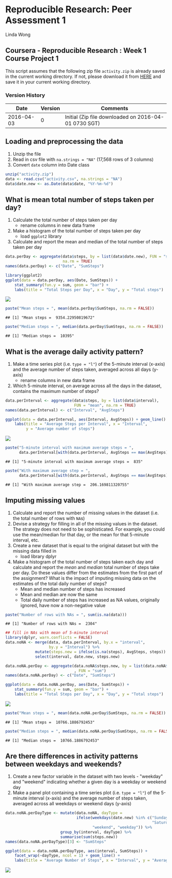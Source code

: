 # Reproducible Research: Peer Assessment 1
Linda Wong  

## Coursera - Reproducible Research : Week 1 Course Project 1
This script assumes that the following zip file `activity.zip` is already saved
in the current working directory.  If not, please download it from [HERE](https://d396qusza40orc.cloudfront.net/repdata%2Fdata%2Factivity.zip) and
save it in your current working directory.

### Version History
Date       | Version | Comments
---------- | ------- | ---------------------------------------------------------
2016-04-03 | 0       | Initial (Zip file downloaded on 2016-04-01 0730 SGT)

## Loading and preprocessing the data
1. Unzip the file
2. Read in csv file with `na.strings = "NA"` (17,568 rows of 3 columns)
3. Convert `date` column into Date class

```r
unzip("activity.zip")
data <- read.csv("activity.csv", na.strings = "NA")
data$date.new <- as.Date(data$date, "%Y-%m-%d")
```


## What is mean total number of steps taken per day?
1. Calculate the total number of steps taken per day
     + rename columns in new data frame
2. Make a histogram of the total number of steps taken per day
     + load `ggplot2` library
3. Calculate and report the mean and median of the total number of steps taken
per day

```r
data.perDay <- aggregate(data$steps, by = list(data$date.new), FUN = "sum",
                         na.rm = TRUE)
names(data.perDay) <- c("Date", "SumSteps")

library(ggplot2)
ggplot(data = data.perDay, aes(Date, SumSteps)) + 
    stat_summary(fun.y = sum, geom = "bar") +
    labs(title = "Total Steps per Day", x = "Day", y = "Total steps")
```

![](PA1_template_files/figure-html/unnamed-chunk-2-1.png)

```r
paste("Mean steps = ", mean(data.perDay$SumSteps, na.rm = FALSE))
```

```
## [1] "Mean steps =  9354.22950819672"
```

```r
paste("Median steps = ", median(data.perDay$SumSteps, na.rm = FALSE))
```

```
## [1] "Median steps =  10395"
```


## What is the average daily activity pattern?
1. Make a time series plot (i.e. `type = "l"`) of the 5-minute interval (x-axis)
and the average number of steps taken, averaged across all days (y-axis)
     + rename columns in new data frame
2. Which 5-minute interval, on average across all the days in the dataset, 
contains the maximum number of steps?

```r
data.perInterval <- aggregate(data$steps, by = list(data$interval),
                              FUN = "mean", na.rm = TRUE)
names(data.perInterval) <- c("Interval", "AvgSteps")

ggplot(data = data.perInterval, aes(Interval, AvgSteps)) + geom_line() +
    labs(title = "Average Steps per Interval", x = "Interval",
         y = "Average number of steps")
```

![](PA1_template_files/figure-html/unnamed-chunk-3-1.png)

```r
paste("5-minute interval with maximum average steps = ",
      data.perInterval[with(data.perInterval, AvgSteps == max(AvgSteps)), 1])
```

```
## [1] "5-minute interval with maximum average steps =  835"
```

```r
paste("With maximum average step = ",
      data.perInterval[with(data.perInterval, AvgSteps == max(AvgSteps)), 2])
```

```
## [1] "With maximum average step =  206.169811320755"
```


## Imputing missing values
1. Calculate and report the number of missing values in the dataset (i.e. the
total number of rows with `NA`s)
2. Devise a strategy for filling in all of the missing values in the dataset.
The strategy does not need to be sophisticated. For example, you could use the
mean/median for that day, or the mean for that 5-minute interval, etc.
3. Create a new dataset that is equal to the original dataset but with the
missing data filled in
     + load library dplyr
4. Make a histogram of the total number of steps taken each day and calculate
and report the *mean* and *median* total number of steps take per day. Do these
values differ from the estimates from the first part of the assignment? What is
the impact of imputing missing data on the estimates of the total daily number
of steps?
     + Mean and median number of steps has increased
     + Mean and median are now the same
     + Total daily number of steps has increased as NA values, originally
     ignored, have now a non-negative value

```r
paste("Number of rows with NAs = ", sum(is.na(data)))
```

```
## [1] "Number of rows with NAs =  2304"
```

```r
## fill in NAs with mean of 5-minute interval
library(dplyr, warn.conflicts = FALSE)
data.noNA <- merge(data, data.perInterval, by.x = "interval", 
                   by.y = "Interval") %>% 
             mutate(steps.new = ifelse(is.na(steps), AvgSteps, steps)) %>%
             select(interval, date.new, steps.new)

data.noNA.perDay <- aggregate(data.noNA$steps.new, by = list(data.noNA$date.new)
                              , FUN = "sum")
names(data.noNA.perDay) <- c("Date", "SumSteps")

ggplot(data = data.noNA.perDay, aes(Date, SumSteps)) + 
    stat_summary(fun.y = sum, geom = "bar") +
    labs(title = "Total Steps per Day", x = "Day", y = "Total steps")
```

![](PA1_template_files/figure-html/unnamed-chunk-4-1.png)

```r
paste("Mean steps = ", mean(data.noNA.perDay$SumSteps, na.rm = FALSE))
```

```
## [1] "Mean steps =  10766.1886792453"
```

```r
paste("Median steps = ", median(data.noNA.perDay$SumSteps, na.rm = FALSE))
```

```
## [1] "Median steps =  10766.1886792453"
```


## Are there differences in activity patterns between weekdays and weekends?
1. Create a new factor variable in the dataset with two levels - "weekday" and
"weekend" indicating whether a given day is a weekday or weekend day
2. Make a panel plot containing a time series plot (i.e. `type = "l"`) of the
5-minute interval (x-axis) and the average number of steps taken, averaged
across all weekdays or weekend days (y-axis)

```r
data.noNA.perDayType <- mutate(data.noNA, dayType = 
                               ifelse(weekdays(date.new) %in% c("Sunday",
                                                                "Saturday"),
                                      "weekend", "weekday")) %>%
                        group_by(interval, dayType) %>%
                        summarise(sum(steps.new))
names(data.noNA.perDayType)[3] <- "SumSteps"

ggplot(data = data.noNA.perDayType, aes(interval, SumSteps)) + 
    facet_wrap(~dayType, ncol = 1) + geom_line() +
    labs(title = "Average Number of Steps", x = "Interval", y = "Average Steps")
```

![](PA1_template_files/figure-html/unnamed-chunk-5-1.png)
